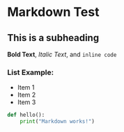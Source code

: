 # Markdown Test

## This is a subheading

**Bold Text**, *Italic Text*, and `inline code`

### List Example:
- Item 1
- Item 2
- Item 3

```python
def hello():
    print("Markdown works!")
